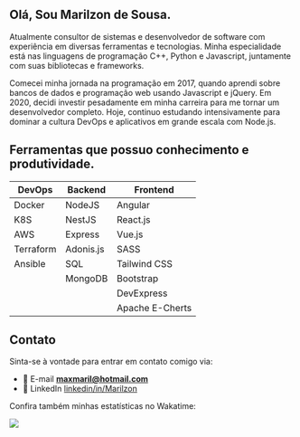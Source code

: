 ## Olá, Sou Marilzon de Sousa.

Atualmente consultor de sistemas e desenvolvedor de software com experiência em diversas ferramentas e tecnologias. Minha especialidade está nas linguagens de programação C++, Python e Javascript, juntamente com suas bibliotecas e frameworks.

Comecei minha jornada na programação em 2017, quando aprendi sobre bancos de dados e programação web usando Javascript e jQuery. Em 2020, decidi investir pesadamente em minha carreira para me tornar um desenvolvedor completo. Hoje, continuo estudando intensivamente para dominar a cultura DevOps e aplicativos em grande escala com Node.js.

## Ferramentas que possuo conhecimento e produtividade.

| DevOps        | Backend       | Frontend        |
|---------------|---------------|-----------------|
| Docker        | NodeJS        | Angular         |
| K8S           | NestJS        | React.js        |
| AWS           | Express       | Vue.js          |
| Terraform     | Adonis.js     | SASS            |
| Ansible       | SQL           | Tailwind CSS    |
|               | MongoDB       | Bootstrap       |
|               |               | DevExpress      |
|               |               | Apache E-Cherts |

## Contato

Sinta-se à vontade para entrar em contato comigo via:

- 💬 E-mail **maxmaril@hotmail.com**
- 📄 LinkedIn [linkedin/in/Marilzon](https://www.linkedin.com/in/marilzon/)

Confira também minhas estatísticas no Wakatime:

<a href="https://wakatime.com"><img src="https://wakatime.com/share/@marilzon/7dec0c80-01a4-410f-b7cb-8315de9b6fbe.png" /></a>
